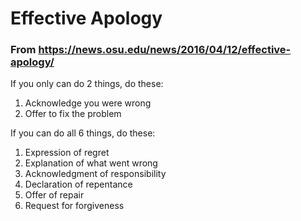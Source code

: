 # Effective Apology
### From https://news.osu.edu/news/2016/04/12/effective-apology/

If you only can do 2 things, do these:
1. Acknowledge you were wrong
2. Offer to fix the problem

If you can do all 6 things, do these:
1. Expression of regret
2. Explanation of what went wrong
3. Acknowledgment of responsibility
4. Declaration of repentance
5. Offer of repair
6. Request for forgiveness
